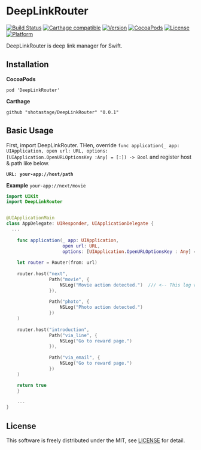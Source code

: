 # DeepLinkRouter

[![Build Status](https://travis-ci.org/shotastage/DeepLinkRouter.svg?branch=master)](https://travis-ci.org/shotastage/DeepLinkRouter)
[![Carthage compatible](https://img.shields.io/badge/Carthage-compatible-4BC51D.svg?style=flat)](https://github.com/shotasatge/Fileable)
[![Version](https://img.shields.io/cocoapods/v/DeepLinkRouter.svg?style=flat)](http://cocoapods.org/pods/DeepLinkRouter)
[![CocoaPods](https://img.shields.io/cocoapods/dw/DeepLinkRouter.svg)](http://cocoapods.org/pods/DeepLinkRouter)
[![License](https://img.shields.io/cocoapods/l/DeepLinkRouter.svg?style=flat)](http://cocoapods.org/pods/DeepLinkRouter)
[![Platform](https://img.shields.io/cocoapods/p/DeepLinkRouter.svg?style=flat)](http://cocoapods.org/pods/DeepLinkRouter)

DeepLinkRouter is deep link manager for Swift.


## Installation

**CocoaPods**

```
pod 'DeepLinkRouter'
```


**Carthage**

```
github "shotastage/DeepLinkRouter" "0.0.1"
```


## Basic Usage

First, import DeepLinkRouter.
THen, override `func application(_ app: UIApplication, open url: URL, options: [UIApplication.OpenURLOptionsKey :Any] = [:]) -> Bool` and register host & path like below.


**`URL: your-app://host/path`**

**Example**
`your-app://next/movie`


```swift
import UIKit
import DeepLinkRouter


@UIApplicationMain
class AppDelegate: UIResponder, UIApplicationDelegate {
  ...
	
	func application(_ app: UIApplication,
                     open url: URL,
                     options: [UIApplication.OpenURLOptionsKey : Any] = [:]) -> Bool {
                       
    let router = Router(from: url)
  
    router.host("next",
                Path("movie", {
                    NSLog("Movie action detected.")  /// <-- This log will be displayed.
                }),
      
                Path("photo", {
                    NSLog("Photo action detected.")
                })
    )
     
    router.host("introduction",
                Path("via_line", {
                    NSLog("Go to reward page.")
                }),
      
                Path("via_email", {
                    NSLog("Go to reward page.")
                })
    )

    return true
	}

	...
}
```


## License

This software is freely distributed under the MIT, see [LICENSE](./LICENSE) for detail.
